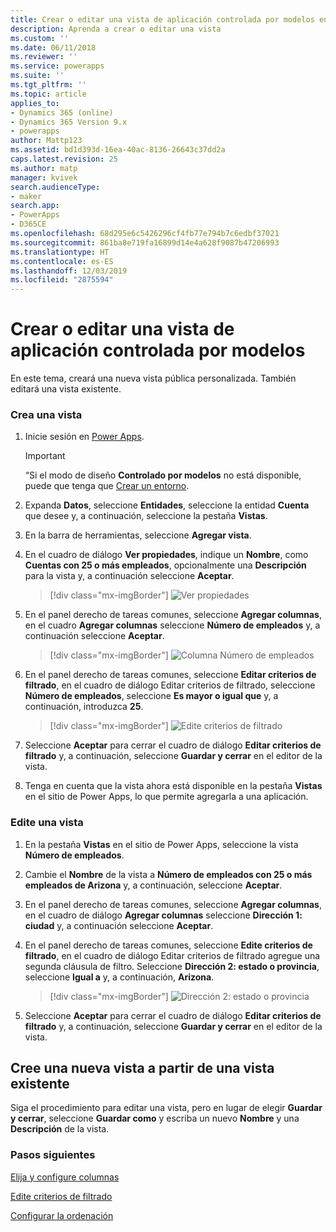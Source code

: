 ```yaml
---
title: Crear o editar una vista de aplicación controlada por modelos en Power Apps | MicrosoftDocs
description: Aprenda a crear o editar una vista
ms.custom: ''
ms.date: 06/11/2018
ms.reviewer: ''
ms.service: powerapps
ms.suite: ''
ms.tgt_pltfrm: ''
ms.topic: article
applies_to:
- Dynamics 365 (online)
- Dynamics 365 Version 9.x
- powerapps
author: Mattp123
ms.assetid: bd1d393d-16ea-40ac-8136-26643c37dd2a
caps.latest.revision: 25
ms.author: matp
manager: kvivek
search.audienceType:
- maker
search.app:
- PowerApps
- D365CE
ms.openlocfilehash: 68d295e6c5426296cf4fb77e794b7c6edbf37021
ms.sourcegitcommit: 861ba8e719fa16899d14e4a628f9087b47206993
ms.translationtype: HT
ms.contentlocale: es-ES
ms.lasthandoff: 12/03/2019
ms.locfileid: "2875594"
---
```

# <a name="create-or-edit-a-model-driven-app-view"></a>Crear o editar una vista de aplicación controlada por modelos

<a name="BKMK_CreatingAndEditingViews"></a>   

 En este tema, creará una nueva vista pública personalizada. También editará una vista existente.  
  
### <a name="create-a-new-view"></a>Crea una vista  
  
1.  Inicie sesión en [Power Apps](https://make.powerapps.com/?utm_source=padocs&utm_medium=linkinadoc&utm_campaign=referralsfromdoc).  

    

    > [!IMPORTANT]
    > “Si el modo de diseño **Controlado por modelos** no está disponible, puede que tenga que [Crear un entorno](https://docs.microsoft.com/powerapps/administrator/create-environment). 

2.  Expanda **Datos**, seleccione **Entidades**, seleccione la entidad **Cuenta** que desee y, a continuación, seleccione la pestaña **Vistas**. 

3.  En la barra de herramientas, seleccione **Agregar vista**.  

4.  En el cuadro de diálogo **Ver propiedades**, indique un **Nombre**, como **Cuentas con 25 o más empleados**, opcionalmente una **Descripción** para la vista y, a continuación seleccione **Aceptar**.

    > [!div class="mx-imgBorder"] 
    > ![Ver propiedades](media/view-properties.png)
  
5.  En el panel derecho de tareas comunes, seleccione **Agregar columnas**, en el cuadro **Agregar columnas** seleccione **Número de empleados** y, a continuación seleccione **Aceptar**.  

    > [!div class="mx-imgBorder"] 
    > ![Columna Número de empleados](media/column-no-employees.png)
  
6. En el panel derecho de tareas comunes, seleccione **Editar criterios de filtrado**, en el cuadro de diálogo Editar criterios de filtrado, seleccione **Número de empleados**, seleccione **Es mayor o igual que** y, a continuación, introduzca **25**.  

    > [!div class="mx-imgBorder"] 
    > ![Edite criterios de filtrado](media/edit-filter-criteria.png)

7.  Seleccione **Aceptar** para cerrar el cuadro de diálogo **Editar criterios de filtrado** y, a continuación, seleccione **Guardar y cerrar** en el editor de la vista.  
  
8.  Tenga en cuenta que la vista ahora está disponible en la pestaña **Vistas** en el sitio de Power Apps, lo que permite agregarla a una aplicación.
  
### <a name="edit-a-view"></a>Edite una vista  
  
1.  En la pestaña **Vistas** en el sitio de Power Apps, seleccione la vista **Número de empleados**.
  
2.  Cambie el **Nombre** de la vista a **Número de empleados con 25 o más empleados de Arizona** y, a continuación, seleccione **Aceptar**.  

3.  En el panel derecho de tareas comunes, seleccione **Agregar columnas**, en el cuadro de diálogo **Agregar columnas** seleccione **Dirección 1: ciudad** y, a continuación seleccione **Aceptar**.  

4. En el panel derecho de tareas comunes, seleccione **Edite criterios de filtrado**, en el cuadro de diálogo Editar criterios de filtrado agregue una segunda cláusula de filtro. Seleccione **Dirección 2: estado o provincia**, seleccione **Igual a** y, a continuación, **Arizona**. 

    > [!div class="mx-imgBorder"] 
    > ![Dirección 2: estado o provincia](media/column-address-2-state.png)

5. Seleccione **Aceptar** para cerrar el cuadro de diálogo **Editar criterios de filtrado** y, a continuación, seleccione **Guardar y cerrar** en el editor de la vista.  
  

## <a name="create-a-new-view-from-an-existing-view"></a>Cree una nueva vista a partir de una vista existente  
 Siga el procedimiento para editar una vista, pero en lugar de elegir **Guardar y cerrar**, seleccione **Guardar como** y escriba un nuevo **Nombre** y una **Descripción** de la vista.  
 
### <a name="next-steps"></a>Pasos siguientes
[Elija y configure columnas](choose-and-configure-columns.md)  
  
[Edite criterios de filtrado](edit-filter-criteria.md)  
  
[Configurar la ordenación](configure-sorting.md)  

